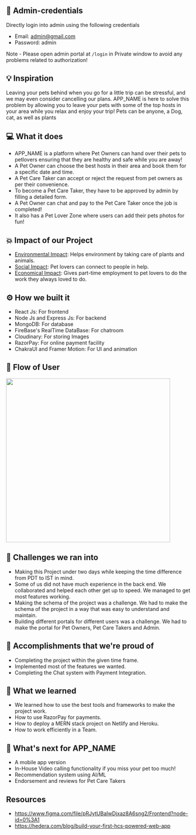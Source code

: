 ## 🔑 Admin-credentials
Directly login into admin using the following credentials
 - Email: admin@gmail.com
 - Password: admin
 
 Note - Please open admin portal at ```/login``` in Private window to avoid any problems related to authorization!

## 💡 Inspiration
Leaving your pets behind when you go for a little trip can be stressful, and we may even consider cancelling our plans. APP_NAME is here to solve this problem by allowing you to leave your pets with some of the top hosts in your area while you relax and enjoy your trip! 
Pets can be anyone, a Dog, cat, as well as plants
## 💻 What it does
* APP_NAME is a platform where Pet Owners can hand over their pets to petlovers ensuring that they are healthy and safe while you are away!
* A Pet Owner can choose the best hosts in their area and book them for a specific date and time.
* A Pet Care Taker can accept or reject the request from pet owners as per their convenience.
* To become a Pet Care Taker, they have to be approved by admin by filling a detailed form.
* A Pet Owner can chat and pay to the Pet Care Taker once the job is completed!
* It also has a Pet Lover Zone where users can add their pets photos for fun!


## 💥 Impact of our Project

- <ins>Environmental Impact</ins>:  Helps environment by taking care of plants and animals.
- <ins>Social Impact</ins>: Pet lovers can connect to people in help.
- <ins>Economical Impact</ins>: Gives part-time employment to pet lovers to do the work they always loved to do.

## ⚙️ How we built it

- React Js: For frontend
- Node Js and Express Js: For backend
- MongoDB: For database
- FireBase's RealTime DataBase: For chatroom
- Cloudinary: For storing Images
- RazorPay: For online payment facility
- ChakraUI and Framer Motion: For UI and animation
## 🔁 Flow of User
<img style="width:28rem;" src="https://user-images.githubusercontent.com/73652194/172038631-8aa82c53-e68c-4579-90c2-a53cc4e384bb.png"/>


## 🧠 Challenges we ran into
- Making this Project under two days while keeping the time difference from PDT to IST in mind.
- Some of us did not have much experience in the back end. We collaborated and helped each other get up to speed. We managed to get most features working.
- Making the schema of the project was a challenge. We had to make the schema of the project in a way that was easy to understand and maintain.
- Building different portals for different users was a challenge. We had to make the portal for Pet Owners, Pet Care Takers and Admin.

## 🏅 Accomplishments that we're proud of

- Completing the project within the given time frame.
- Implemented most of the features we wanted.
- Completing the Chat system with Payment Integration.

## 📖 What we learned

- We learned how to use the best tools and frameworks to make the project work.
- How to use RazorPay for payments.
- How to deploy a MERN stack project on Netlify and Heroku.
- How to work efficiently in a Team.

## 🚀 What's next for APP_NAME

- A mobile app version
- In-House Video calling functionality if you miss your pet too much!
- Recommendation system using AI/ML
- Endorsement and reviews for Pet Care Takers

## Resources

- https://www.figma.com/file/pRJytUBaIwDjxaz8A6sng2/Frontend?node-id=0%3A1
- https://hedera.com/blog/build-your-first-hcs-powered-web-app
